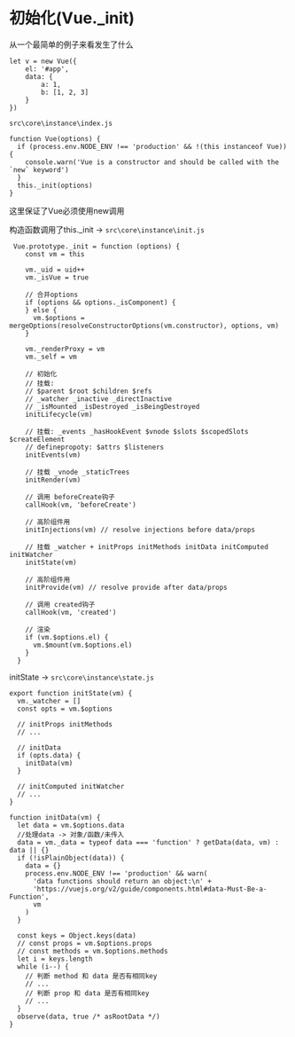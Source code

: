 # 初始化(Vue._init)

从一个最简单的例子来看发生了什么

	let v = new Vue({
		el: '#app',
		data: {
			a: 1,
			b: [1, 2, 3]
		}
	})

```src\core\instance\index.js``` 


	function Vue(options) {
	  if (process.env.NODE_ENV !== 'production' && !(this instanceof Vue)) {
	    console.warn('Vue is a constructor and should be called with the `new` keyword')
	  }
	  this._init(options)
	}
这里保证了Vue必须使用new调用

构造函数调用了this._init ->
```src\core\instance\init.js```

	 Vue.prototype._init = function (options) {
	    const vm = this
	
	    vm._uid = uid++
	    vm._isVue = true
	
	    // 合并options
	    if (options && options._isComponent) {
	    } else {
	      vm.$options = mergeOptions(resolveConstructorOptions(vm.constructor), options, vm)
	    }
	
	    vm._renderProxy = vm
	    vm._self = vm
	
	    // 初始化
	    // 挂载:
	    // $parent $root $children $refs
	    // _watcher _inactive _directInactive
	    // _isMounted _isDestroyed _isBeingDestroyed
	    initLifecycle(vm)
	
	    // 挂载: _events _hasHookEvent $vnode $slots $scopedSlots $createElement
	    // definepropoty: $attrs $listeners
	    initEvents(vm)
	
	    // 挂载 _vnode _staticTrees
	    initRender(vm)
	
	    // 调用 beforeCreate钩子
	    callHook(vm, 'beforeCreate')
	
	    // 高阶组件用
	    initInjections(vm) // resolve injections before data/props
	
	    // 挂载 _watcher + initProps initMethods initData initComputed initWatcher
	    initState(vm)
	
	    // 高阶组件用
	    initProvide(vm) // resolve provide after data/props
	
	    // 调用 created钩子
	    callHook(vm, 'created')
	
	    // 渲染
	    if (vm.$options.el) {
	      vm.$mount(vm.$options.el)
	    }
	  }

initState -> ```src\core\instance\state.js```

	export function initState(vm) {
	  vm._watcher = []
	  const opts = vm.$options
	
	  // initProps initMethods
	  // ...
	
	  // initData
	  if (opts.data) {
	    initData(vm)
	  }
	
	  // initComputed initWatcher
	  // ...
	}

	function initData(vm) {
	  let data = vm.$options.data
	  //处理data -> 对象/函数/未传入
	  data = vm._data = typeof data === 'function' ? getData(data, vm) : data || {}
	  if (!isPlainObject(data)) {
	    data = {}
	    process.env.NODE_ENV !== 'production' && warn(
	      'data functions should return an object:\n' +
	      'https://vuejs.org/v2/guide/components.html#data-Must-Be-a-Function',
	      vm
	    )
	  }
	
	  const keys = Object.keys(data)
	  // const props = vm.$options.props
	  // const methods = vm.$options.methods
	  let i = keys.length
	  while (i--) {
	    // 判断 method 和 data 是否有相同key
	    // ...
	    // 判断 prop 和 data 是否有相同key
	    // ...
	  }
	  observe(data, true /* asRootData */)
	}